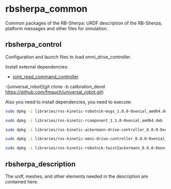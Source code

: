 # rbsherpa_common
Common packages of the RB-Sherpa: URDF description of the RB-Sherpa, platform messages and other files for simulation.

<h2>rbsherpa_control</h2>

Configuration and launch files to load omni_drive_controller.

Install external dependencies:

- [joint_read_command_controller](https://github.com/RobotnikAutomation/joint_read_command_controller)

-[universal_robot](git clone -b calibration_devel https://github.com/fmauch/universal_robot.git)

Also you need to install dependencies, you need to execute:

```bash
sudo dpkg -i libraries/ros-kinetic-robotnik-msgs_1.0.0-0xenial_amd64.deb
```
```bash
sudo dpkg -i libraries/ros-kinetic-rcomponent_1.1.0-0xenial_amd64.deb
```
```bash
sudo dpkg -i libraries/ros-kinetic-ackermann-drive-controller_0.0.0-0xenial_amd64.deb
```
```bash
sudo dpkg -i libraries/ros-kinetic-omni-drive-controller_0.0.0-0xenial_amd64.deb
```
```bash
sudo dpkg -i libraries/ros-kinetic-robotnik-twist2ackermann_0.0.0-0xenial_amd64.deb
```

<h2>rbsherpa_description</h2>

The urdf, meshes, and other elements needed in the description are contained here.
